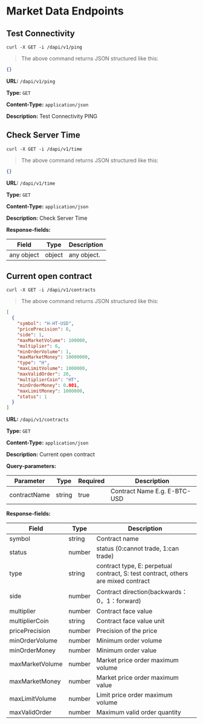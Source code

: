 
# Market Data Endpoints
## Test Connectivity

```demo
curl -X GET -i /dapi/v1/ping
```

> The above command returns JSON structured like this:

```json
{}
```

**URL:** `/dapi/v1/ping`

**Type:** `GET`


**Content-Type:** `application/json`

**Description:** Test Connectivity PING




## Check Server Time

```demo
curl -X GET -i /dapi/v1/time
```

> The above command returns JSON structured like this:

```json
{}
```

**URL:** `/dapi/v1/time`

**Type:** `GET`


**Content-Type:** `application/json`

**Description:** Check Server Time







**Response-fields:**

| Field | Type | Description |
|-------|------|-------------|
|any object|object|any object.|-|

## Current open contract

```demo
curl -X GET -i /dapi/v1/contracts
```

> The above command returns JSON structured like this:

```json
[
  {
    "symbol": "H-HT-USD",
    "pricePrecision": 8,
    "side": 1,
    "maxMarketVolume": 100000,
    "multiplier": 6,
    "minOrderVolume": 1,
    "maxMarketMoney": 10000000,
    "type": "H",
    "maxLimitVolume": 1000000,
    "maxValidOrder": 20,
    "multiplierCoin": "HT",
    "minOrderMoney": 0.001,
    "maxLimitMoney": 1000000,
    "status": 1
  }
]
```

**URL:** `/dapi/v1/contracts`

**Type:** `GET`


**Content-Type:** `application/json`

**Description:** Current open contract

**Query-parameters:**

| Parameter | Type | Required | Description |
|-----------|------|----------|-------------|
|contractName|string|true|Contract Name E.g. E-BTC-USD|-|






**Response-fields:**

| Field                    | Type             | Description                          |
| ----------------------- | ----------------- | ------------------------------------ |
| symbol                  | string            | Contract name                        |
| status                  | number            | status (0:cannot trade, 1:can trade) |
| type                    | string            | contract type, E: perpetual contract, S: test contract, others are mixed contract  |
| side                    | number            | Contract direction(backwards：0，1：forward) |
| multiplier              | number            | Contract face value                   |
| multiplierCoin          | string            | Contract face value unit              |
| pricePrecision          | number            | Precision of the price                | 
| minOrderVolume          | number            | Minimum order volume                  |
| minOrderMoney           | number            | Minimum order value                   |
| maxMarketVolume         | number            | Market price order maximum volume     |
| maxMarketMoney          | number            | Market price order maximum value      |
| maxLimitVolume          | number            | Limit price order maximum volume      |
| maxValidOrder           | number            | Maximum valid order quantity          |
